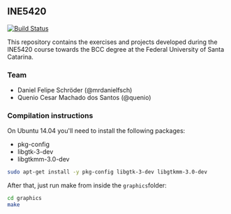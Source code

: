 ## INE5420

[![Build Status](https://travis-ci.org/quenio/INE5420.svg?branch=develop)](https://travis-ci.org/quenio/INE5420)

This repository contains the exercises and projects developed during the INE5420 course towards the BCC degree at the Federal University of Santa Catarina.

### Team

- Daniel Felipe Schröder (@mrdanielfsch)
- Quenio Cesar Machado dos Santos (@quenio)

### Compilation instructions

On Ubuntu 14.04 you'll need to install the following packages:
- pkg-config
- libgtk-3-dev
- libgtkmm-3.0-dev

```bash
sudo apt-get install -y pkg-config libgtk-3-dev libgtkmm-3.0-dev
```

After that, just run make from inside the ```graphics```folder:

```bash
cd graphics
make
```

